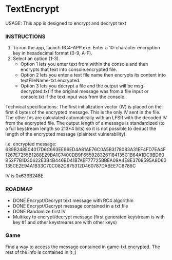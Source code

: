 # TextEncrypt

USAGE: This app is designed to encrypt and decrypt text

### INSTRUCTIONS
1. To run the app, launch RC4-APP.exe. Enter a 10-character encryption key in hexadecimal format (0-9, A-F).
2. Select an option (1-3). 
	- Option 1 lets you enter text from within the console and then encrypts that text into console.encrypted file.
	- Option 2 lets you enter a text file name then encrypts its content into textFileName-txt.encrypted.
	- Option 3 lets you decrypt a file and the output will be msg-decrypted.txt if the original message was from a file input or console.txt if the text input was from the console.

Technical specifications:
The first initialization vector (IV) is placed on the first 4 bytes of the encrypted message. This is the only IV sent in the file. The other IVs are calculated automatically with an LFSR with the decoded IV from the encrypted file. The output length of a message is standardized (to a full keystream length so 213*4 bits) so it is not possible to deduct the length of the encrypted message (plaintext vulnerability).

i.e. encrypted message:
639B248E04017D6C693EE96ED4A81AE76C0A5B3178083A31EF4FD7EA4F1267E7255B1288E29BA1C7400DB9F6559283261184135C1B64A1DC9BD60B52F7B1D30622E3B4B446BD41B7AEF77725BBEA09A4E8E3708595A8D60135CE2E94A1B33C70C082C875312D460787DABEE7C8786C

IV is 0x639B248E


### ROADMAP
- DONE	Encrypt/Decrypt text message with RC4 algorithm
- DONE	Encrypt/Decrypt message contained in a txt file
- DONE	Randomize first IV
- Multikey to encrypt/decrypt message (first generated keystream is with key #1 and other keystreams are with other keys)

### Game
Find a way to access the message contained in game-txt.encrypted. The rest of the info is contained in it ;)
